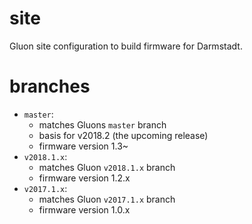 site
=========

Gluon site configuration to build firmware for Darmstadt.

branches
========

* `master`: 
    * matches Gluons `master` branch
    * basis for v2018.2 (the upcoming release)
    * firmware version 1.3~
* `v2018.1.x`:
    * matches Gluon `v2018.1.x` branch
    * firmware version 1.2.x
* `v2017.1.x`:
    * matches Gluon `v2017.1.x` branch
    * firmware version 1.0.x
